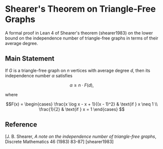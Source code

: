 # Shearer's Theorem on Triangle-Free Graphs

A formal proof in Lean 4 of Shearer's theorem (shearer1983) on the lower bound on the independence number of triangle-free graphs in terms of their average degree.

## Main Statement

If $G$ is a triangle-free graph on $n$ vertices with average degree $d$, then its independence number $\alpha$ satisfies 

$$\alpha \geq n \cdot F(d),$$

where 

$$F(x) = \begin{cases}
\frac{x \log x - x + 1}{(x - 1)^2} & \text{if } x \neq 1 \\
\frac{1}{2} & \text{if } x = 1
\end{cases}
$$

## Reference 
[J. B. Shearer, *A note on the independence number of triangle-free graphs*, Discrete Mathematics 46 (1983) 83-87] [shearer1983]